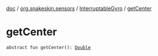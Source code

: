 [doc](../../index.md) / [org.snakeskin.sensors](../index.md) / [InterruptableGyro](index.md) / [getCenter](./get-center.md)

# getCenter

`abstract fun getCenter(): `[`Double`](https://kotlinlang.org/api/latest/jvm/stdlib/kotlin/-double/index.html)